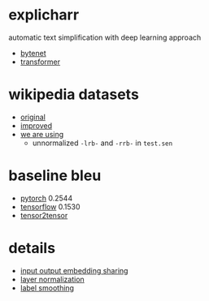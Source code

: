 # explicharr

automatic text simplification with deep learning approach

- [bytenet](https://arxiv.org/abs/1610.10099)
- [transformer](https://arxiv.org/abs/1706.03762)

# wikipedia datasets

- [original](http://www.cs.pomona.edu/~dkauchak/simplification/)
- [improved](http://ssli.ee.washington.edu/tial/projects/simplification/)
- [we are using](https://github.com/senisioi/NeuralTextSimplification)
  - unnormalized `-lrb-` and `-rrb-` in `test.sen`

# baseline bleu

- [pytorch](https://github.com/jadore801120/attention-is-all-you-need-pytorch) 0.2544
- [tensorflow](https://github.com/Kyubyong/transformer) 0.1530
- [tensor2tensor](https://github.com/tensorflow/tensor2tensor)

# details

- [input output embedding sharing](https://arxiv.org/abs/1608.05859)
- [layer normalization](https://arxiv.org/abs/1607.06450)
- [label smoothing](https://arxiv.org/abs/1512.00567)
